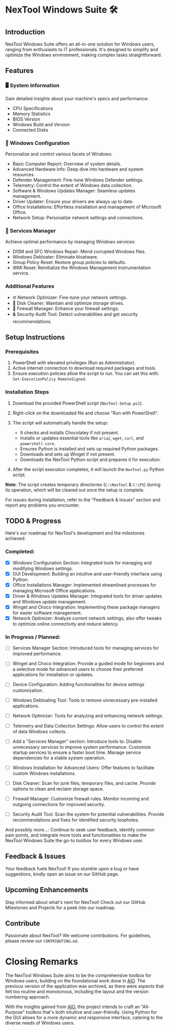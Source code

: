 # NexTool Windows Suite 🛠️

## Introduction

NexTool Windows Suite offers an all-in-one solution for Windows users, ranging from enthusiasts to IT professionals. It's designed to simplify and optimize the Windows environment, making complex tasks straightforward.

## Features

### 🖥️ System Information

Gain detailed insights about your machine's specs and performance:
- CPU Specifications
- Memory Statistics
- BIOS Version
- Windows Build and Version
- Connected Disks

### 🔧 Windows Configuration

Personalize and control various facets of Windows:
- Basic Computer Report: Overview of system details.
- Advanced Hardware Info: Deep dive into hardware and system resources.
- Defender Management: Fine-tune Windows Defender settings.
- Telemetry: Control the extent of Windows data collection.
- Software & Windows Updates Manager: Seamless updates management.
- Driver Updater: Ensure your drivers are always up to date.
- Office Installations: Effortless installation and management of Microsoft Office.
- Network Setup: Personalize network settings and connections.

### 🚀 Services Manager

Achieve optimal performance by managing Windows services:
- DISM and SFC Windows Repair: Mend corrupted Windows files.
- Windows Debloater: Eliminate bloatware.
- Group Policy Reset: Restore group policies to defaults.
- WMI Reset: Reinitialize the Windows Management Instrumentation service.

### Additional Features
- 🌐 Network Optimizer: Fine-tune your network settings.
- 💽 Disk Cleaner: Maintain and optimize storage drives.
- 🚫 Firewall Manager: Enhance your firewall settings.
- 🔒 Security Audit Tool: Detect vulnerabilities and get security recommendations.

## Setup Instructions

### Prerequisites

1. PowerShell with elevated privileges (Run as Administrator).
2. Active internet connection to download required packages and tools.
3. Ensure execution policies allow the script to run. You can set this with: `Set-ExecutionPolicy RemoteSigned`.

### Installation Steps

1. Download the provided PowerShell script (`NexTool-Setup.ps1`).
2. Right-click on the downloaded file and choose "Run with PowerShell".
3. The script will automatically handle the setup:
   - It checks and installs Chocolatey if not present.
   - Installs or updates essential tools like `aria2`, `wget`, `curl`, and `powershell-core`.
   - Ensures Python is installed and sets up required Python packages.
   - Downloads and sets up Winget if not present.
   - Downloads the NexTool Python script and prepares it for execution.

4. After the script execution completes, it will launch the `NexTool.py` Python script.

**Note**: The script creates temporary directories (`C:\NexTool` & `C:\PS`) during its operation, which will be cleared out once the setup is complete.

For issues during installation, refer to the "Feedback & Issues" section and report any problems you encounter.

## TODO & Progress

Here's our roadmap for NexTool's development and the milestones achieved:

### Completed:
- [x] Windows Configuration Section: Integrated tools for managing and modifying Windows settings.
- [x] GUI Development: Building an intuitive and user-friendly interface using Python.
- [x] Office Installations Manager: Implemented streamlined processes for managing Microsoft Office applications.
- [x] Driver & Windows Updates Manager: Integrated tools for driver updates and Windows update management.
- [x] Winget and Choco Integration: Implementing these package managers for easier software management.
- [x] Network Optimizer: Analyze current network settings, also offer tweaks to optimize online connectivity and reduce latency.

### In Progress / Planned:
- [ ] Services Manager Section: Introduced tools for managing services for improved performance.
- [ ] Winget and Choco Integration: Provide a guided mode for beginners and a selective mode for advanced users to choose their preferred applications for installation or updates.
- [ ] Device Configuration: Adding functionalities for device settings customization.
- [ ] Windows Debloating Tool: Tools to remove unnecessary pre-installed applications.
- [ ] Network Optimizer: Tools for analyzing and enhancing network settings.
- [ ] Telemetry and Data Collection Settings: Allow users to control the extent of data Windows collects.
- [ ] Add a "Services Manager" section: Introduce tools to:
         Disable unnecessary services to improve system performance.
         Customize startup services to ensure a faster boot time.
         Manage service dependencies for a stable system operation.
- [ ] Windows Installation for Advanced Users: Offer features to facilitate custom Windows installations.
- [ ] Disk Cleaner:  Scan for junk files, temporary files, and cache. Provide options to clean and reclaim storage space.
- [ ] Firewall Manager: Customize firewall rules. Monitor incoming and outgoing connections for improved security.
- [ ] Security Audit Tool: Scan the system for potential vulnerabilities. Provide recommendations and fixes for identified security loopholes.


And possibly more...: Continue to seek user feedback, identify common pain points, and integrate more tools and functionalities to make the NexTool Windows Suite the go-to toolbox for every Windows user.

## Feedback & Issues

Your feedback fuels NexTool! If you stumble upon a bug or have suggestions, kindly open an issue on our GitHub page.

## Upcoming Enhancements

Stay informed about what's next for NexTool! Check out our GitHub Milestones and Projects for a peek into our roadmap.

## Contribute

Passionate about NexTool? We welcome contributions. For guidelines, please review our `CONTRIBUTING.md`.

# Closing Remarks

The NexTool Windows Suite aims to be the comprehensive toolbox for Windows users, building on the foundational work done in [AIO](https://github.com/coff33ninja/AIO). The previous version of the application was archived, as there were aspects that felt too routine and monotonous, including the layout and the version numbering approach.

With the insights gained from [AIO](https://github.com/coff33ninja/AIO), this project intends to craft an "All-Purpose" toolbox that's both intuitive and user-friendly. Using Python for the GUI allows for a more dynamic and responsive interface, catering to the diverse needs of Windows users.
